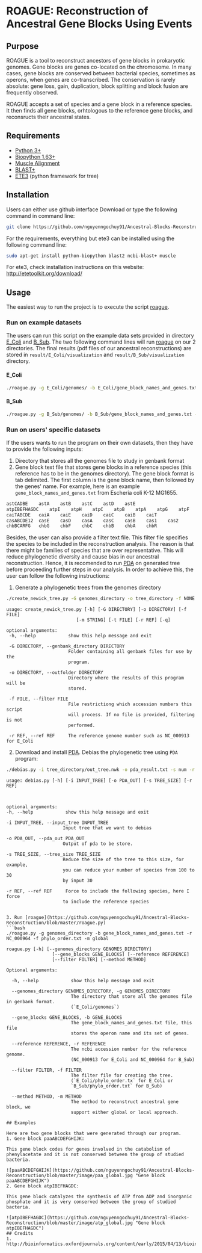 # ROAGUE: **R**econstruction **o**f **A**ncestral **G**ene Blocks **U**sing **E**vents
## Purpose

ROAGUE is a tool to reconstruct ancestors of gene blocks in prokaryotic genomes. Gene blocks are genes co-located on the chromosome. In many cases, gene blocks are
conserved between bacterial species, sometimes as operons, when genes are co-transcribed. The conservation is rarely absolute: gene loss, gain, duplication, block
splitting and block fusion are frequently observed. 

ROAGUE accepts a set of species and a gene block in a reference species. It then finds all gene blocks, orhtologous to the reference gene blocks, and reconsructs their
ancestral states.

## Requirements
* [Python 3+](https://www.python.org/download/releases/3.0/)
* [Biopython 1.63+](http://biopython.org/wiki/Download)
* [Muscle Alignment](https://www.drive5.com/muscle/downloads.htm)
* [BLAST+](https://blast.ncbi.nlm.nih.gov/Blast.cgi?PAGE_TYPE=BlastDocs&DOC_TYPE=Download)
* [ETE3](http://etetoolkit.org/download/) (python framework for tree)

## Installation
Users can either use github interface Download or type the following command in command line:
```bash
git clone https://github.com/nguyenngochuy91/Ancestral-Blocks-Reconstruction
```
For the requirements, everything but ete3 can be installed using the following command line:
```bash
sudo apt-get install python-biopython blast2 ncbi-blast+ muscle
```

For ete3, check installation instructions on this website: http://etetoolkit.org/download/

## Usage

The easiest way to run the project is to execute the script [roague](https://github.com/nguyenngochuy91/Ancestral-Blocks-Reconstruction/blob/master/roague.py). 

### Run on example datasets
The users can run this script on the example data sets provided in directory [E_Coli](https://github.com/nguyenngochuy91/Ancestral-Blocks-Reconstruction/tree/master/E_Coli) and [B_Sub](https://github.com/nguyenngochuy91/Ancestral-Blocks-Reconstruction/tree/master/B_Sub). The two following command lines will run [roague](https://github.com/nguyenngochuy91/Ancestral-Blocks-Reconstruction/blob/master/roague.py) on our 2 directories. The final results (pdf files of our ancestral reconstructions) are stored in `result/E_Coli/visualization` and `result/B_Sub/visualization` directory.
#### E_Coli
```bash
./roague.py -g E_Coli/genomes/ -b E_Coli/gene_block_names_and_genes.txt -r NC_000913 -f E_Coli/phylo_order.txt -m global
```

#### B_Sub
```bash
./roague.py -g B_Sub/genomes/ -b B_Sub/gene_block_names_and_genes.txt -r NC_000964 -f B_Sub/phylo_order.txt -m global
```
### Run on users' specific datasets
If the users wants to run the program on their own datasets, then they have to provide the following inputs:
  1. Directory that stores all the genomes file to study in genbank format 
  2. Gene block text file that stores gene blocks in a reference species (this reference has to be in the genomes directory). The gene block format is tab delimited. The first column is the gene block name, then followed by the genes' name. For example, here is an example `gene_block_names_and_genes.txt` from Escheria coli K-12 MG1655.
```bash
astCADBE	astA	astB	astC	astD	astE
atpIBEFHAGDC	atpI	atpH	atpC	atpB	atpA	atpG	atpF	atpE	atpD
caiTABCDE	caiA	caiE	caiD	caiC	caiB	caiT
casABCDE12	casE	casD	casA	casC	casB	cas1	cas2
chbBCARFG	chbG	chbF	chbC	chbB	chbA	chbR
``` 
Besides, the user can also provide a filter text file. This filter file specifies the species to be included in the reconstruction analysis. The reason is that there might be families of species that are over representative. This will reduce phylogenetic diversity and cause bias in our ancestral reconstruction. Hence, it is recomended to run [PDA](http://www.cibiv.at/software/pda/#download) on generated tree before proceeding further steps in our analysis. In order to achieve this, the user can follow the following instructions:
   1. Generate a phylogenetic trees from the genomes directory
   ```bash
   ./create_newick_tree.py -G genomes_directory -o tree_directory -f NONE -r ref_accession
   ```
   ```
   usage: create_newick_tree.py [-h] [-G DIRECTORY] [-o DIRECTORY] [-f FILE]
                             [-m STRING] [-t FILE] [-r REF] [-q]

  optional arguments:
    -h, --help            show this help message and exit
    
    -G DIRECTORY, --genbank_directory DIRECTORY
                          Folder containing all genbank files for use by the
                          program.
                          
    -o DIRECTORY, --outfolder DIRECTORY
                          Directory where the results of this program will be
                          stored.
                          
    -f FILE, --filter FILE
                          File restrictiong which accession numbers this script
                          will process. If no file is provided, filtering is not
                          performed.

    -r REF, --ref REF     The reference genome number such as NC_000913 for E_Coli 

  ```
   2. Download and install [PDA](http://www.cibiv.at/software/pda/#download). Debias the phylogenetic tree using `PDA` program:
   ```bash
   ./debias.py -i tree_directory/out_tree.nwk -o pda_result.txt -s num -r ref_accession
   ```
   
   ```
   usage: debias.py [-h] [-i INPUT_TREE] [-o PDA_OUT] [-s TREE_SIZE] [-r REF]



  optional arguments:
  -h, --help            show this help message and exit
  
  -i INPUT_TREE, --input_tree INPUT_TREE
                        Input tree that we want to debias
                        
  -o PDA_OUT, --pda_out PDA_OUT
                        Output of pda to be store.
                        
  -s TREE_SIZE, --tree_size TREE_SIZE
                        Reduce the size of the tree to this size, for example,
                        you can reduce your number of species from 100 to 30
                        by input 30
                        
  -r REF, --ref REF     Force to include the following species, here I force
                        to include the reference species

   
   3. Run [roague](https://github.com/nguyenngochuy91/Ancestral-Blocks-Reconstruction/blob/master/roague.py)
  ```bash
  ./roague.py -g genomes_directory -b gene_block_names_and_genes.txt -r NC_000964 -f phylo_order.txt -m global
  ```
```
roague.py [-h] [--genomes_directory GENOMES_DIRECTORY]
                 [--gene_blocks GENE_BLOCKS] [--reference REFERENCE]
                 [--filter FILTER] [--method METHOD]

Optional arguments:

  -h, --help            show this help message and exit

  --genomes_directory GENOMES_DIRECTORY, -g GENOMES_DIRECTORY
                        The directory that store all the genomes file in genbank format.
                        (`E_Coli/genomes`)

  --gene_blocks GENE_BLOCKS, -b GENE_BLOCKS
                        The gene_block_names_and_genes.txt file, this file
                        stores the operon name and its set of genes.

  --reference REFERENCE, -r REFERENCE
                        The ncbi accession number for the reference genome.
                        (NC_000913 for E_Coli and NC_000964 for B_Sub)

  --filter FILTER, -f FILTER
                        The filter file for creating the tree.
                        (`E_Coli/phylo_order.tx` for E_Coli or
                        `B_Sub/phylo_order.txt` for B_Sub)

  --method METHOD, -m METHOD
                        The method to reconstruct ancestral gene block, we
                        support either global or local approach.

## Examples

Here are two gene blocks that were generated through our program. 
1. Gene block paaABCDEFGHIJK:

This gene block codes for genes involved in the catabolism of phenylacetate and it is not conserved between the group of studied bacteria.

![paaABCDEFGHIJK](https://github.com/nguyenngochuy91/Ancestral-Blocks-Reconstruction/blob/master/image/paa_global.jpg "Gene block paaABCDEFGHIJK")
2. Gene block atpIBEFHAGDC:

This gene block catalyzes the synthesis of ATP from ADP and inorganic phosphate and it is very conserved between the group of studied bacteria.

![atpIBEFHAGDC](https://github.com/nguyenngochuy91/Ancestral-Blocks-Reconstruction/blob/master/image/atp_global.jpg "Gene block atpIBEFHAGDC")
## Credits
1. http://bioinformatics.oxfordjournals.org/content/early/2015/04/13/bioinformatics.btv128.full 




